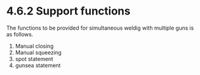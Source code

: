 ﻿# 4.6.2 Support functions

The functions to be provided for simultaneous weldig with multiple guns is as follows.

1. Manual closing
2. Manual squeezing
3. spot statement
4. gunsea statement
